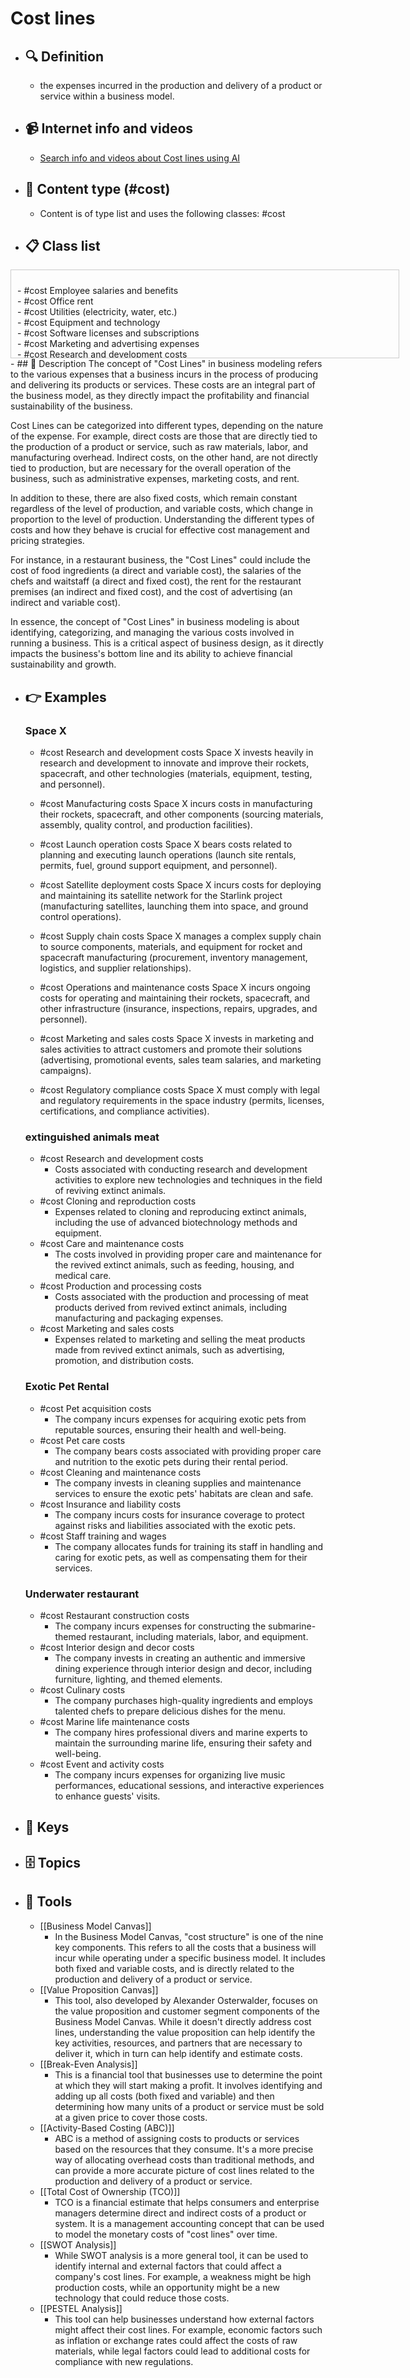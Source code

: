 # Cost lines
- ## 🔍 Definition
  - the expenses incurred in the production and delivery of a product or service within a business model.
- ## 📹 Internet info and videos
  - [Search info and videos about Cost lines using AI](https://www.perplexity.ai/search?q=videos+about+Cost+lines:+the+expenses+incurred+in+the+production+and+delivery+of+a+product+or+service+within+a+business+model.
)
- ## 📰 Content type (#cost)
  - Content is of type list and uses the following classes: #cost

- ## 📋 Class list

<div style='max-height: 120px; overflow-y: auto; border: 1px solid #ccc; padding: 10px; width: 600px;'>
  <ul style='list-style-type: none; padding-left: 0;'>


<li>- #cost  Employee salaries and benefits</li>
<li>- #cost  Office rent</li>
<li>- #cost  Utilities (electricity, water, etc.)</li>
<li>- #cost  Equipment and technology</li>
<li>- #cost  Software licenses and subscriptions</li>
<li>- #cost  Marketing and advertising expenses</li>
<li>- #cost  Research and development costs</li>
<li>- #cost  Inventory or raw materials</li>
<li>- #cost  Manufacturing or production expenses</li>
<li>- #cost  Shipping and logistics costs</li>
<li>- #cost  Packaging materials</li>
<li>- #cost  Professional services (legal, accounting, consulting)</li>
<li>- #cost  Insurance premiums</li>
<li>- #cost  Travel and accommodation expenses</li>
<li>- #cost  Office supplies</li>
<li>- #cost  Website hosting and maintenance</li>
<li>- #cost  Customer acquisition costs</li>
<li>- #cost  IT infrastructure and support</li>
<li>- #cost  Cloud computing services</li>
<li>- #cost  Data storage and management</li>
<li>- #cost  Product development expenses</li>
<li>- #cost  Quality control and testing</li>
<li>- #cost  Regulatory compliance costs</li>
<li>- #cost  Intellectual property fees</li>
<li>- #cost  Sales and distribution expenses</li>
<li>- #cost  Customer support and service costs</li>
<li>- #cost  Training and development programs</li>
<li>- #cost  Event sponsorship or participation fees</li>
<li>- #cost  Market research and surveys</li>
<li>- #cost  Content creation and production</li>
<li>- #cost  Payment processing fees</li>
<li>- #cost  Taxes and government fees</li>
<li>- #cost  Depreciation and amortization</li>
<li>- #cost  Repairs and maintenance</li>
<li>- #cost  Outsourcing expenses</li>
<li>- #cost  Prototyping and samples</li>
<li>- #cost  Warranty and customer returns</li>
<li>- #cost  Data security and privacy measures</li>
<li>- #cost  Product or service certifications</li>
<li>- #cost  Affiliate or referral program costs</li>
<li>- #cost  Office furniture and equipment</li>
<li>- #cost  Packaging design and printing</li>
<li>- #cost  Employee training and education</li>
<li>- #cost  Sales commissions and incentives</li>
<li>- #cost  Legal disputes and settlements</li>
<li>- #cost  Customer retention and loyalty programs</li>
<li>- #cost  IT security and cybersecurity measures</li>
<li>- #cost  Market entry or expansion costs</li>
<li>- #cost  Debt servicing and interest payments</li>
<li>- #cost  Trade show or conference attendance</li>
<li>- #cost  Employee recruitment and hiring costs</li>
<li>- #cost  Product or service customization expenses</li>
<li>- #cost  Licensing or royalty fees</li>
<li>- #cost  Translation or localization services</li>
<li>- #cost  Bank fees and charges</li>
<li>- #cost  Contingency and emergency funds</li>
<li>- #cost  Product or service refresh or updates</li>
<li>- #cost  Customer feedback and satisfaction surveys</li>
<li>- #cost  Intellectual property infringement defense</li>
<li>- #cost  Outsourced customer support services</li>
<li>- #cost  Environmental sustainability initiatives</li>
<li>- #cost  Donations and sponsorships</li>
<li>- #cost  Performance bonuses and incentives</li>
<li>- #cost  Payment of dividends to investors</li>
<li>- #cost  Travel and entertainment expenses</li>
<li>- #cost  Product recalls and quality control issues</li>
<li>- #cost  Regulatory compliance audits</li>
<li>- #cost  Telecommunications and internet expenses</li>
<li>- #cost  Market analysis and competitive research</li>
<li>- #cost  Employee benefits and perks</li>
<li>- #cost  Office renovations or improvements</li>
<li>- #cost  Sales and marketing software tools</li>
<li>- #cost  Corporate branding and identity</li>
<li>- #cost  Patent or trademark registrations</li>
<li>- #cost  Legal and patent filings</li>
<li>- #cost  Audit and accounting fees</li>
<li>- #cost  Intellectual property licensing</li>
<li>- #cost  Product liability insurance</li>
<li>- #cost  Employee health and wellness programs</li>
<li>- #cost  Intellectual property enforcement</li>

  </ul>
</div>
- ## 📖 Description
  The concept of "Cost Lines" in business modeling refers to the various expenses that a business incurs in the process of producing and delivering its products or services. These costs are an integral part of the business model, as they directly impact the profitability and financial sustainability of the business.
  
  Cost Lines can be categorized into different types, depending on the nature of the expense. For example, direct costs are those that are directly tied to the production of a product or service, such as raw materials, labor, and manufacturing overhead. Indirect costs, on the other hand, are not directly tied to production, but are necessary for the overall operation of the business, such as administrative expenses, marketing costs, and rent.
  
  In addition to these, there are also fixed costs, which remain constant regardless of the level of production, and variable costs, which change in proportion to the level of production. Understanding the different types of costs and how they behave is crucial for effective cost management and pricing strategies.
  
  For instance, in a restaurant business, the "Cost Lines" could include the cost of food ingredients (a direct and variable cost), the salaries of the chefs and waitstaff (a direct and fixed cost), the rent for the restaurant premises (an indirect and fixed cost), and the cost of advertising (an indirect and variable cost).
  
  In essence, the concept of "Cost Lines" in business modeling is about identifying, categorizing, and managing the various costs involved in running a business. This is a critical aspect of business design, as it directly impacts the business's bottom line and its ability to achieve financial sustainability and growth.
- ## 👉 Examples
  ### Space X
  - #cost Research and development costs
  Space X invests heavily in research and development to innovate and improve their rockets, spacecraft, and other technologies (materials, equipment, testing, and personnel).
  
  - #cost Manufacturing costs
  Space X incurs costs in manufacturing their rockets, spacecraft, and other components (sourcing materials, assembly, quality control, and production facilities).
  
  - #cost Launch operation costs
  Space X bears costs related to planning and executing launch operations (launch site rentals, permits, fuel, ground support equipment, and personnel).
  
  - #cost Satellite deployment costs
  Space X incurs costs for deploying and maintaining its satellite network for the Starlink project (manufacturing satellites, launching them into space, and ground control operations).
  
  - #cost Supply chain costs
  Space X manages a complex supply chain to source components, materials, and equipment for rocket and spacecraft manufacturing (procurement, inventory management, logistics, and supplier relationships).
  
  - #cost Operations and maintenance costs
  Space X incurs ongoing costs for operating and maintaining their rockets, spacecraft, and other infrastructure (insurance, inspections, repairs, upgrades, and personnel).
  
  - #cost Marketing and sales costs
  Space X invests in marketing and sales activities to attract customers and promote their solutions (advertising, promotional events, sales team salaries, and marketing campaigns).
  
  - #cost Regulatory compliance costs
  Space X must comply with legal and regulatory requirements in the space industry (permits, licenses, certifications, and compliance activities).
  
  ### 
  
  ### extinguished animals meat
  - #cost Research and development costs
  	- Costs associated with conducting research and development activities to explore new technologies and techniques in the field of reviving extinct animals.
  - #cost Cloning and reproduction costs
  	- Expenses related to cloning and reproducing extinct animals, including the use of advanced biotechnology methods and equipment.
  - #cost Care and maintenance costs
  	- The costs involved in providing proper care and maintenance for the revived extinct animals, such as feeding, housing, and medical care.
  - #cost Production and processing costs
  	- Costs associated with the production and processing of meat products derived from revived extinct animals, including manufacturing and packaging expenses.
  - #cost Marketing and sales costs
  	- Expenses related to marketing and selling the meat products made from revived extinct animals, such as advertising, promotion, and distribution costs.
  ### Exotic Pet Rental
  - #cost Pet acquisition costs
  	- The company incurs expenses for acquiring exotic pets from reputable sources, ensuring their health and well-being.
  - #cost Pet care costs
  	- The company bears costs associated with providing proper care and nutrition to the exotic pets during their rental period.
  - #cost Cleaning and maintenance costs
  	- The company invests in cleaning supplies and maintenance services to ensure the exotic pets' habitats are clean and safe.
  - #cost Insurance and liability costs
  	- The company incurs costs for insurance coverage to protect against risks and liabilities associated with the exotic pets.
  - #cost Staff training and wages
  	- The company allocates funds for training its staff in handling and caring for exotic pets, as well as compensating them for their services.
  ### Underwater restaurant
  - #cost Restaurant construction costs
  	- The company incurs expenses for constructing the submarine-themed restaurant, including materials, labor, and equipment.
  - #cost Interior design and decor costs
  	- The company invests in creating an authentic and immersive dining experience through interior design and decor, including furniture, lighting, and themed elements.
  - #cost Culinary costs
  	- The company purchases high-quality ingredients and employs talented chefs to prepare delicious dishes for the menu.
  - #cost Marine life maintenance costs
  	- The company hires professional divers and marine experts to maintain the surrounding marine life, ensuring their safety and well-being.
  - #cost Event and activity costs
  	- The company incurs expenses for organizing live music performances, educational sessions, and interactive experiences to enhance guests' visits.
- ## 🔑 Keys
  
- ## 🗄️ Topics
  
- ## 🧰 Tools
  - [[Business Model Canvas]]
    - In the Business Model Canvas, "cost structure" is one of the nine key components. This refers to all the costs that a business will incur while operating under a specific business model. It includes both fixed and variable costs, and is directly related to the production and delivery of a product or service.
  - [[Value Proposition Canvas]]
    - This tool, also developed by Alexander Osterwalder, focuses on the value proposition and customer segment components of the Business Model Canvas. While it doesn't directly address cost lines, understanding the value proposition can help identify the key activities, resources, and partners that are necessary to deliver it, which in turn can help identify and estimate costs.
  - [[Break-Even Analysis]]
    - This is a financial tool that businesses use to determine the point at which they will start making a profit. It involves identifying and adding up all costs (both fixed and variable) and then determining how many units of a product or service must be sold at a given price to cover those costs.
  - [[Activity-Based Costing (ABC)]]
    - ABC is a method of assigning costs to products or services based on the resources that they consume. It's a more precise way of allocating overhead costs than traditional methods, and can provide a more accurate picture of cost lines related to the production and delivery of a product or service.
  - [[Total Cost of Ownership (TCO)]]
    - TCO is a financial estimate that helps consumers and enterprise managers determine direct and indirect costs of a product or system. It is a management accounting concept that can be used to model the monetary costs of "cost lines" over time.
  - [[SWOT Analysis]]
    - While SWOT analysis is a more general tool, it can be used to identify internal and external factors that could affect a company's cost lines. For example, a weakness might be high production costs, while an opportunity might be a new technology that could reduce those costs.
  - [[PESTEL Analysis]]
    - This tool can help businesses understand how external factors might affect their cost lines. For example, economic factors such as inflation or exchange rates could affect the costs of raw materials, while legal factors could lead to additional costs for compliance with new regulations.
